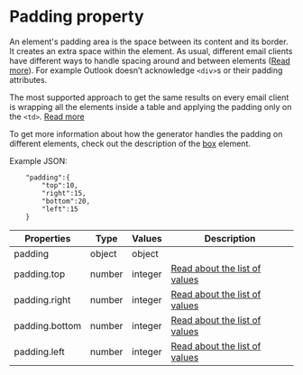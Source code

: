 # Padding property

An element's padding area is the space between its content and its border. It creates an extra space within the element. As usual, different email clients have different ways to handle spacing around and between elements ([Read more](https://blog.edmdesigner.com/html-email-padding-margin-border/#testingmarginspaddingsandborders)). For example Outlook doesn’t acknowledge `<div>`s or their padding attributes.

The most supported approach to get the same results on every email client is wrapping all the elements inside a table and applying the padding only on the `<td>`. [Read more](https://blog.edmdesigner.com/html-email-padding-margin-border/#testingmarginspaddingsandbordersontablewrappers)

To get more information about how the generator handles the padding on different elements, check out the description of the [box](/elements/box/README.md) element.


Example JSON:
```
    "padding":{
        "top":10,
        "right":15,
        "bottom":20,
        "left":15
    }
```

Properties | Type | Values | Description
--- | --- | --- | ---
padding | object | object | 
padding.top | number | integer |[Read about the list of values](https://developer.mozilla.org/en-US/docs/Web/CSS/padding-top)
padding.right | number | integer |[Read about the list of values](https://developer.mozilla.org/en-US/docs/Web/CSS/padding-right)
padding.bottom| number | integer |[Read about the list of values](https://developer.mozilla.org/en-US/docs/Web/CSS/padding-bottom)
padding.left | number | integer |[Read about the list of values](https://developer.mozilla.org/en-US/docs/Web/CSS/padding-left)